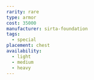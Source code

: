 ```yaml
---
rarity: rare
type: armor
cost: 35000
manufacturer: sirta-foundation
tags:
  - special
placement: chest
availability:
  - light
  - medium
  - heavy
---
```

